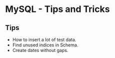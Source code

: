 # MySQL - Tips and Tricks

## Tips
- How to insert a lot of test data.
- Find unused indices in Schema.
- Create dates without gaps.
